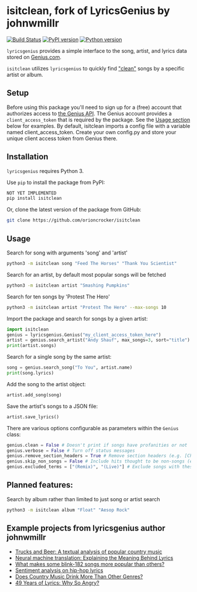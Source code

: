 # isitclean, fork of LyricsGenius by johnwmillr
[![Build Status](https://travis-ci.org/johnwmillr/LyricsGenius.svg?branch=master)](https://travis-ci.org/johnwmillr/LyricsGenius)
[![PyPI version](https://badge.fury.io/py/lyricsgenius.svg)](https://pypi.org/project/lyricsgenius/)
[![Python version](https://img.shields.io/badge/python-3.x-brightgreen.svg)](https://pypi.org/project/lyricsgenius/)

`lyricsgenius` provides a simple interface to the song, artist, and lyrics data stored on [Genius.com](https://www.genius.com).

`isitclean` utilizes `lyricsgenius` to quickly find ["clean"](https://www.fcc.gov/consumers/guides/obscene-indecent-and-profane-broadcasts) songs by a specific artist or album.

## Setup
Before using this package you'll need to sign up for a (free) account that authorizes access to [the Genius API](http://genius.com/api-clients). The Genius account provides a `client_access_token` that is required by the package. See the [Usage section](https://github.com/johnwmillr/LyricsGenius#usage) below for examples.
By default, isitclean imports a config file with a variable named client\_access\_token. Create your own config.py and store your unique client access token from Genius there.

## Installation
`lyricsgenius` requires Python 3.

Use `pip` to install the package from PyPI:

```bash
NOT YET IMPLEMENTED
pip install isitclean
```

Or, clone the latest version of the package from GitHub:

```bash
git clone https://github.com/orioncrocker/isitclean
```

## Usage
Search for song with arguments 'song' and 'artist'

```bash
python3 -m isitclean song "Feed The Horses" "Thank You Scientist"
```

Search for an artist, by default most popular songs will be fetched

```bash
python3 -m isitclean artist "Smashing Pumpkins"
```

Search for ten songs by 'Protest The Hero'

```bash
python3 -m isitclean artist "Protest The Hero" --max-songs 10
```

Import the package and search for songs by a given artist:

```python
import isitclean
genius = lyricsgenius.Genius("my_client_access_token_here")
artist = genius.search_artist("Andy Shauf", max_songs=3, sort="title")
print(artist.songs)
```

Search for a single song by the same artist:

```python
song = genius.search_song("To You", artist.name)
print(song.lyrics)
```

Add the song to the artist object:

```python
artist.add_song(song)
```

Save the artist's songs to a JSON file:

```python
artist.save_lyrics()
```

There are various options configurable as parameters within the `Genius` class:

```python
genius.clean = False # Doesn't print if songs have profanities or not
genius.verbose = False # Turn off status messages
genius.remove_section_headers = True # Remove section headers (e.g. [Chorus]) from lyrics when searching
genius.skip_non_songs = False # Include hits thought to be non-songs (e.g. track lists)
genius.excluded_terms = ["(Remix)", "(Live)"] # Exclude songs with these words in their title
```

## Planned features:
Search by album rather than limited to just song or artist search
```bash
python3 -m isitclean album "Float" "Aesop Rock"
```

## Example projects from lyricsgenius author johnwmillr

  - [Trucks and Beer: A textual analysis of popular country music](http://www.johnwmillr.com/trucks-and-beer/)
  - [Neural machine translation: Explaining the Meaning Behind Lyrics](https://github.com/tsandefer/dsi_capstone_3)
  - [What makes some blink-182 songs more popular than others?](http://jdaytn.com/posts/download-blink-182-data/)
  - [Sentiment analysis on hip-hop lyrics](https://github.com/Hugo-Nattagh/2017-Hip-Hop)
  - [Does Country Music Drink More Than Other Genres?](https://towardsdatascience.com/does-country-music-drink-more-than-other-genres-a21db901940b)
  - [49 Years of Lyrics: Why So Angry?](https://towardsdatascience.com/49-years-of-lyrics-why-so-angry-1adf0a3fa2b4)
